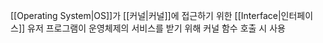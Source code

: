 [[Operating System|OS]]가 [[커널|커널]]에 접근하기 위한 [[Interface|인터페이스]]
유저 프로그램이 운영체제의 서비스를 받기 위해 커널 함수 호출 시 사용